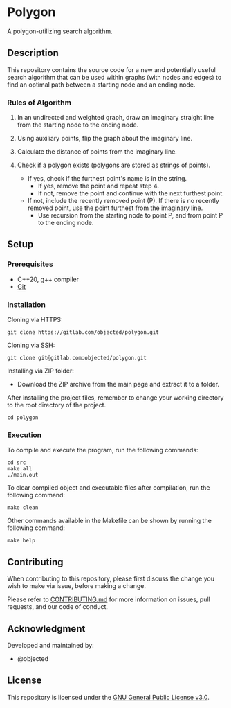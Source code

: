 # Polygon

A polygon-utilizing search algorithm.


## Description
This repository contains the source code for a new and potentially useful search algorithm that can be used within graphs (with nodes and edges) to find an optimal path between a starting node and an ending node.

### Rules of Algorithm
1. In an undirected and weighted graph, draw an imaginary straight line from the starting node to the ending node.

2. Using auxiliary points, flip the graph about the imaginary line.

3. Calculate the distance of points from the imaginary line.

4. Check if a polygon exists (polygons are stored as strings of points).
    - If yes, check if the furthest point's name is in the string.
        - If yes, remove the point and repeat step 4.
        - If not, remove the point and continue with the next furthest point.
    - If not, include the recently removed point (P). If there is no recently removed point, use the point furthest from the imaginary line.
        - Use recursion from the starting node to point P, and from point P to the ending node.


## Setup
### Prerequisites
- C++20, g++ compiler
- [Git](https://git-scm.com/downloads)


### Installation
Cloning via HTTPS:

    git clone https://gitlab.com/objected/polygon.git

Cloning via SSH:

    git clone git@gitlab.com:objected/polygon.git

Installing via ZIP folder:
- Download the ZIP archive from the main page and extract it to a folder. 

After installing the project files, remember to change your working directory to the root directory of the project.

    cd polygon

### Execution
To compile and execute the program, run the following commands:

    cd src
    make all
    ./main.out

To clear compiled object and executable files after compilation, run the following command:

    make clean

Other commands available in the Makefile can be shown by running the following command:

    make help


## Contributing
When contributing to this repository, please first discuss the change you wish to make via issue, before making a change. 

Please refer to [CONTRIBUTING.md](./.gitlab/CONTRIBUTING.md) for more information on issues, pull requests, and our code of conduct.

## Acknowledgment
Developed and maintained by:
- @objected


## License
This repository is licensed under the [GNU General Public License v3.0](./LICENSE). 


<!-- 
## Add your files

- [ ] [Create](https://docs.gitlab.com/ee/user/project/repository/web_editor.html#create-a-file) or [upload](https://docs.gitlab.com/ee/user/project/repository/web_editor.html#upload-a-file) files
- [ ] [Add files using the command line](https://docs.gitlab.com/ee/gitlab-basics/add-file.html#add-a-file-using-the-command-line) or push an existing Git repository with the following command:

```
cd existing_repo
git remote add origin https://gitlab.com/objected/polygon.git
git branch -M main
git push -uf origin main
```

## Integrate with your tools

- [ ] [Set up project integrations](https://gitlab.com/objected/polygon/-/settings/integrations)

## Collaborate with your team

- [ ] [Invite team members and collaborators](https://docs.gitlab.com/ee/user/project/members/)
- [ ] [Create a new merge request](https://docs.gitlab.com/ee/user/project/merge_requests/creating_merge_requests.html)
- [ ] [Automatically close issues from merge requests](https://docs.gitlab.com/ee/user/project/issues/managing_issues.html#closing-issues-automatically)
- [ ] [Enable merge request approvals](https://docs.gitlab.com/ee/user/project/merge_requests/approvals/)
- [ ] [Automatically merge when pipeline succeeds](https://docs.gitlab.com/ee/user/project/merge_requests/merge_when_pipeline_succeeds.html)

## Test and Deploy

Use the built-in continuous integration in GitLab.

- [ ] [Get started with GitLab CI/CD](https://docs.gitlab.com/ee/ci/quick_start/index.html)
- [ ] [Analyze your code for known vulnerabilities with Static Application Security Testing(SAST)](https://docs.gitlab.com/ee/user/application_security/sast/)
- [ ] [Deploy to Kubernetes, Amazon EC2, or Amazon ECS using Auto Deploy](https://docs.gitlab.com/ee/topics/autodevops/requirements.html)
- [ ] [Use pull-based deployments for improved Kubernetes management](https://docs.gitlab.com/ee/user/clusters/agent/)
- [ ] [Set up protected environments](https://docs.gitlab.com/ee/ci/environments/protected_environments.html)

***

# Editing this README

When you're ready to make this README your own, just edit this file and use the handy template below (or feel free to structure it however you want - this is just a starting point!).  Thank you to [makeareadme.com](https://www.makeareadme.com/) for this template.

## Suggestions for a good README
Every project is different, so consider which of these sections apply to yours. The sections used in the template are suggestions for most open source projects. Also keep in mind that while a README can be too long and detailed, too long is better than too short. If you think your README is too long, consider utilizing another form of documentation rather than cutting out information.

## Name
Choose a self-explaining name for your project.

## Description
Let people know what your project can do specifically. Provide context and add a link to any reference visitors might be unfamiliar with. A list of Features or a Background subsection can also be added here. If there are alternatives to your project, this is a good place to list differentiating factors.

## Badges
On some READMEs, you may see small images that convey metadata, such as whether or not all the tests are passing for the project. You can use Shields to add some to your README. Many services also have instructions for adding a badge.

## Visuals
Depending on what you are making, it can be a good idea to include screenshots or even a video (you'll frequently see GIFs rather than actual videos). Tools like ttygif can help, but check out Asciinema for a more sophisticated method.

## Installation
Within a particular ecosystem, there may be a common way of installing things, such as using Yarn, NuGet, or Homebrew. However, consider the possibility that whoever is reading your README is a novice and would like more guidance. Listing specific steps helps remove ambiguity and gets people to using your project as quickly as possible. If it only runs in a specific context like a particular programming language version or operating system or has dependencies that have to be installed manually, also add a Requirements subsection.

## Usage
Use examples liberally, and show the expected output if you can. It's helpful to have inline the smallest example of usage that you can demonstrate, while providing links to more sophisticated examples if they are too long to reasonably include in the README.

## Support
Tell people where they can go to for help. It can be any combination of an issue tracker, a chat room, an email address, etc.

## Roadmap
If you have ideas for releases in the future, it is a good idea to list them in the README.

## Contributing
For people who want to make changes to your project, it's helpful to have some documentation on how to get started. Perhaps there is a script that they should run or some environment variables that they need to set. Make these steps explicit. These instructions could also be useful to your future self.

You can also document commands to lint the code or run tests. These steps help to ensure high code quality and reduce the likelihood that the changes inadvertently break something. Having instructions for running tests is especially helpful if it requires external setup, such as starting a Selenium server for testing in a browser.

## Project status
If you have run out of energy or time for your project, put a note at the top of the README saying that development has slowed down or stopped completely. Someone may choose to fork your project or volunteer to step in as a maintainer or owner, allowing your project to keep going. You can also make an explicit request for maintainers.
-->
